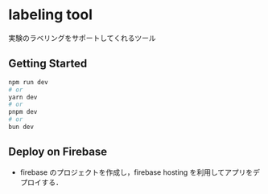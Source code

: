# labeling tool

実験のラベリングをサポートしてくれるツール

## Getting Started

```bash
npm run dev
# or
yarn dev
# or
pnpm dev
# or
bun dev
```

## Deploy on Firebase

- firebase のプロジェクトを作成し，firebase hosting を利用してアプリをデプロイする．

